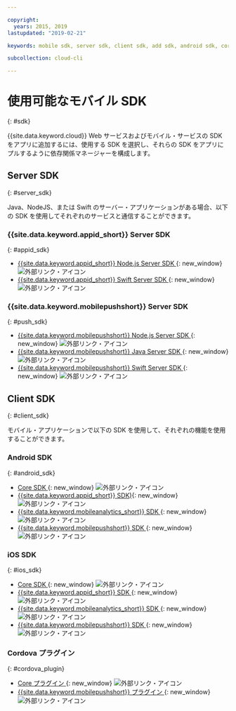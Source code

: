 ```yaml
---

copyright:
  years: 2015, 2019
lastupdated: "2019-02-21"

keywords: mobile sdk, server sdk, client sdk, add sdk, android sdk, cordova

subcollection: cloud-cli

---
```


# 使用可能なモバイル SDK
{: #sdk}

{{site.data.keyword.cloud}} Web サービスおよびモバイル・サービスの SDK をアプリに追加するには、使用する SDK を選択し、それらの SDK をアプリにプルするように依存関係マネージャーを構成します。

## Server SDK
{: #server_sdk}

Java、NodeJS、または Swift のサーバー・アプリケーションがある場合、以下の SDK を使用してそれぞれのサービスと通信することができます。

### {{site.data.keyword.appid_short}} Server SDK
{: #appid_sdk}

- [{{site.data.keyword.appid_short}} Node.js Server SDK ](https://github.com/ibm-cloud-security/appid-serversdk-nodejs){: new_window} ![外部リンク・アイコン](../../icons/launch-glyph.svg "外部リンク・アイコン")
- [{{site.data.keyword.appid_short}} Swift Server SDK ](https://github.com/ibm-cloud-security/appid-serversdk-swift){: new_window} ![外部リンク・アイコン](../icons/launch-glyph.svg "外部リンク・アイコン")

### {{site.data.keyword.mobilepushshort}} Server SDK
{: #push_sdk}

- [{{site.data.keyword.mobilepushshort}} Node.js Server SDK ](https://github.com/ibm-bluemix-mobile-services/bms-pushnotifications-serversdk-nodejs){: new_window} ![外部リンク・アイコン](../../icons/launch-glyph.svg "外部リンク・アイコン")
- [{{site.data.keyword.mobilepushshort}} Java Server SDK ](https://github.com/ibm-bluemix-mobile-services/bms-pushnotifications-serversdk-java){: new_window} ![外部リンク・アイコン](../../icons/launch-glyph.svg "外部リンク・アイコン")
- [{{site.data.keyword.mobilepushshort}} Swift Server SDK ](https://github.com/ibm-bluemix-mobile-services/bms-pushnotifications-serversdk-swift){: new_window} ![外部リンク・アイコン](../../icons/launch-glyph.svg "外部リンク・アイコン")

## Client SDK
{: #client_sdk}

モバイル・アプリケーションで以下の SDK を使用して、それぞれの機能を使用することができます。

### Android SDK
{: #android_sdk}

- [Core SDK ](https://github.com/ibm-bluemix-mobile-services/bms-clientsdk-android-core){: new_window} ![外部リンク・アイコン](../../icons/launch-glyph.svg "外部リンク・アイコン")
- [{{site.data.keyword.appid_short}} SDK)](https://github.com/ibm-cloud-security/appid-clientsdk-android){: new_window} ![外部リンク・アイコン](../../icons/launch-glyph.svg "外部リンク・アイコン")
- [{{site.data.keyword.mobileanalytics_short}} SDK ](https://github.com/ibm-bluemix-mobile-services/bms-clientsdk-android-analytics){: new_window} ![外部リンク・アイコン](../../icons/launch-glyph.svg "外部リンク・アイコン")
- [{{site.data.keyword.mobilepushshort}} SDK ](https://github.com/ibm-bluemix-mobile-services/bms-clientsdk-android-push){: new_window} ![外部リンク・アイコン](../../icons/launch-glyph.svg "外部リンク・アイコン")

### iOS SDK
{: #ios_sdk}

- [Core SDK ](https://github.com/ibm-bluemix-mobile-services/bms-clientsdk-swift-core){: new_window} ![外部リンク・アイコン](../../icons/launch-glyph.svg "外部リンク・アイコン")
- [{{site.data.keyword.appid_short}} SDK ](https://github.com/ibm-cloud-security/appid-clientsdk-swift){: new_window} ![外部リンク・アイコン](../../icons/launch-glyph.svg "外部リンク・アイコン")
- [{{site.data.keyword.mobileanalytics_short}} SDK ](https://github.com/ibm-bluemix-mobile-services/bms-clientsdk-swift-analytics){: new_window} ![外部リンク・アイコン](../../icons/launch-glyph.svg "外部リンク・アイコン")
- [{{site.data.keyword.mobilepushshort}} SDK ](https://github.com/ibm-bluemix-mobile-services/bms-clientsdk-swift-push){: new_window} ![外部リンク・アイコン](../../icons/launch-glyph.svg "外部リンク・アイコン")

### Cordova プラグイン
{: #cordova_plugin}

- [Core プラグイン ](https://github.com/ibm-bluemix-mobile-services/bms-clientsdk-cordova-plugin-core){: new_window} ![外部リンク・アイコン](../../icons/launch-glyph.svg "外部リンク・アイコン")
- [{{site.data.keyword.mobilepushshort}} プラグイン ](https://github.com/ibm-bluemix-mobile-services/bms-clientsdk-cordova-plugin-push){: new_window} ![外部リンク・アイコン](../../icons/launch-glyph.svg "外部リンク・アイコン")
